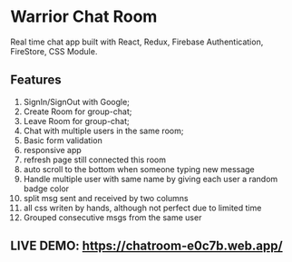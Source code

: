 # Warrior Chat Room

Real time chat app built with React, Redux, Firebase Authentication, FireStore, CSS Module.

## Features

1. SignIn/SignOut with Google;
2. Create Room for group-chat;
3. Leave Room for group-chat;
4. Chat with multiple users in the same room;
5. Basic form validation
6. responsive app
7. refresh page still connected this room
8. auto scroll to the bottom when someone typing new message
9. Handle multiple user with same name by giving each user a random badge color
10. split msg sent and received by two columns
11. all css writen by hands, although not perfect due to limited time
12. Grouped consecutive msgs from the same user

## LIVE DEMO: https://chatroom-e0c7b.web.app/


